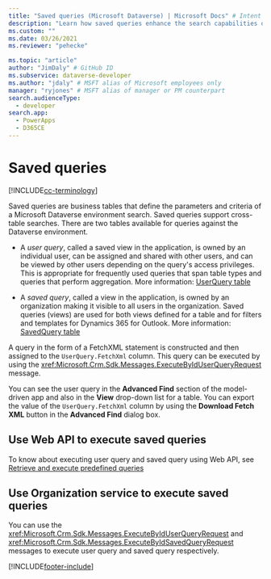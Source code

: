 ```yaml
---
title: "Saved queries (Microsoft Dataverse) | Microsoft Docs" # Intent and product brand in a unique string of 43-59 chars including spaces
description: "Learn how saved queries enhance the search capabilities of Microsoft Dataverse." # 115-145 characters including spaces. This abstract displays in the search result.
ms.custom: ""
ms.date: 03/26/2021
ms.reviewer: "pehecke"

ms.topic: "article"
author: "JimDaly" # GitHub ID
ms.subservice: dataverse-developer
ms.author: "jdaly" # MSFT alias of Microsoft employees only
manager: "ryjones" # MSFT alias of manager or PM counterpart
search.audienceType: 
  - developer
search.app: 
  - PowerApps
  - D365CE
---
```

# Saved queries

[!INCLUDE[cc-terminology](includes/cc-terminology.md)]

Saved queries are business tables that define the parameters and criteria of a Microsoft Dataverse environment search. Saved queries support cross-table searches. There are two tables available for queries against the Dataverse environment.  
  
- A *user query*, called a saved view in the application, is owned by an individual user, can be assigned and shared with other users, and can be viewed by other users depending on the query's access privileges. This is appropriate for frequently used queries that span table types and queries that perform aggregation. More information: [UserQuery table](reference/entities/userquery.md) 

- A *saved query*, called a view in the application, is owned by an organization making it visible to all users in the organization. Saved queries (views) are used for both views defined for a table and for filters and templates for Dynamics 365 for Outlook. More information: [SavedQuery table](reference/entities/savedquery.md) 
  
 A query in the form of a FetchXML statement is constructed and then assigned to the `UserQuery.FetchXml` column. This query can be executed by using the <xref:Microsoft.Crm.Sdk.Messages.ExecuteByIdUserQueryRequest> message.  
  
 You can see the user query in the **Advanced Find** section of the model-driven app and also in the **View** drop-down list for a table.  You can export the value of the `UserQuery.FetchXml` column by using the **Download Fetch XML** button in the **Advanced Find** dialog box.  
  
## Use Web API to execute saved queries

To know about executing user query and saved query using Web API, see [Retrieve and execute predefined queries](webapi/retrieve-and-execute-predefined-queries.md)

## Use Organization service to execute saved queries

You can use the <xref:Microsoft.Crm.Sdk.Messages.ExecuteByIdUserQueryRequest> and <xref:Microsoft.Crm.Sdk.Messages.ExecuteByIdSavedQueryRequest> messages to execute user query and saved query respectively.

[!INCLUDE[footer-include](../../includes/footer-banner.md)]